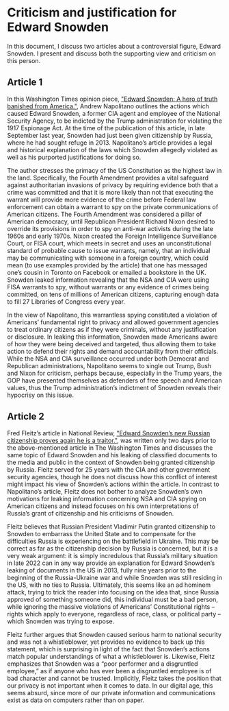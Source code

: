 # Criticism and justification for Edward Snowden
In this document, I discuss two articles about a controversial figure, Edward Snowden.  I present and discuss both the supporting view and criticism on this person.

## Article 1
In this Washington Times opinion piece, ["Edward Snowden: A hero of truth banished from America."](https://www.washingtontimes.com/news/2022/sep/28/edward-snowden-a-hero-of-truth-banished-from-ameri/), Andrew Napolitano outlines the actions which caused Edward Snowden, a former CIA agent and employee of the National Security Agency, to be indicted by the Trump administration for violating the 1917 Espionage Act. At the time of the publication of this article, in late September last year, Snowden had just been given citizenship by Russia, where he had sought refuge in 2013. Napolitano’s article provides a legal and historical explanation of the laws which Snowden allegedly violated as well as his purported justifications for doing so.

The author stresses the primacy of the US Constitution as the highest law in the land. Specifically, the Fourth Amendment provides a vital safeguard against authoritarian invasions of privacy by requiring evidence both that a crime was committed and that it is more likely than not that executing the warrant will provide more evidence of the crime before Federal law enforcement can obtain a warrant to spy on the private communications of American citizens. The Fourth Amendment was considered a pillar of American democracy, until Republican President Richard Nixon desired to override its provisions in order to spy on anti-war activists during the late 1960s and early 1970s. Nixon created the Foreign Intelligence Surveillance Court, or FISA court, which meets in secret and uses an unconstitutional standard of probable cause to issue warrants, namely, that an individual may be communicating with someone in a foreign country, which could mean (to use examples provided by the article) that one has messaged one’s cousin in Toronto on Facebook or emailed a bookstore in the UK. Snowden leaked information revealing that the NSA and CIA were using FISA warrants to spy, without warrants or any evidence of crimes being committed, on tens of millions of American citizens, capturing enough data to fill 27 Libraries of Congress every year.

In the view of Napolitano, this warrantless spying constituted a violation of Americans’ fundamental right to privacy and allowed government agencies to treat ordinary citizens as if they were criminals, without any justification or disclosure. In leaking this information, Snowden made Americans aware of how they were being deceived and targeted, thus allowing them to take action to defend their rights and demand accountability from their officials. While the NSA and CIA surveillance occurred under both Democrat and Republican administrations, Napolitano seems to single out Trump, Bush and Nixon for criticism, perhaps because, especially in the Trump years, the GOP have presented themselves as defenders of free speech and American values, thus the Trump administration’s indictment of Snowden reveals their hypocrisy on this issue.

## Article 2
Fred Fleitz’s article in National Review, ["Edward Snowden’s new Russian citizenship proves again he is a traitor."](https://www.nationalreview.com/corner/edward-snowdens-new-russian-citizenship-proves-again-he-is-a-traitor/), was written only two days prior to the above-mentioned article in The Washington Times and discusses the same topic of Edward Snowden and his leaking of classified documents to the media and public in the context of Snowden being granted citizenship by Russia. Fleitz served for 25 years with the CIA and other government security agencies, though he does not discuss how this conflict of interest might impact his view of Snowden’s actions within the article. In contrast to Napolitano’s article, Fleitz does not bother to analyze Snowden’s own motivations for leaking information concerning NSA and CIA spying on American citizens and instead focuses on his own interpretations of Russia’s grant of citizenship and his criticisms of Snowden.

Fleitz believes that Russian President Vladimir Putin granted citizenship to Snowden to embarrass the United State and to compensate for the difficulties Russia is experiencing on the battlefield in Ukraine. This may be correct as far as the citizenship decision by Russia is concerned, but it is a very weak argument: it is simply incredulous that Russia’s military situation in late 2022 can in any way provide an explanation for Edward Snowden’s leaking of documents in the US in 2013, fully nine years prior to the beginning of the Russia-Ukraine war and while Snowden was still residing in the US, with no ties to Russia. Ultimately, this seems like an ad hominem attack, trying to trick the reader into focusing on the idea that, since Russia approved of something someone did, this individual must be a bad person, while ignoring the massive violations of Americans’ Constitutional rights – rights which apply to everyone, regardless of race, class, or political party – which Snowden was trying to expose.

Fleitz further argues that Snowden caused serious harm to national security and was not a whistleblower, yet provides no evidence to back up this statement, which is surprising in light of the fact that Snowden’s actions match popular understandings of what a whistleblower is. Likewise, Fleitz emphasizes that Snowden was a “poor performer and a disgruntled employee,” as if anyone who has ever been a disgruntled employee is of bad character and cannot be trusted. Implicitly, Fleitz takes the position that our privacy is not important when it comes to data. In our digital age, this seems absurd, since more of our private information and communications exist as data on computers rather than on paper.
